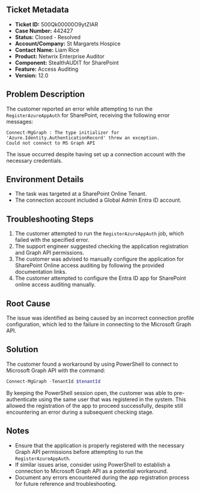 ## Ticket Metadata
- **Ticket ID:** 500Qk00000O9ytZIAR
- **Case Number:** 442427
- **Status:** Closed - Resolved
- **Account/Company:** St Margarets Hospice
- **Contact Name:** Liam Rice
- **Product:** Netwrix Enterprise Auditor
- **Component:** StealthAUDIT for SharePoint
- **Feature:** Access Auditing
- **Version:** 12.0

## Problem Description
The customer reported an error while attempting to run the `RegisterAzureAppAuth` for SharePoint, receiving the following error messages:
```
Connect-MgGraph : The type initializer for 'Azure.Identity.AuthenticationRecord' threw an exception.
Could not connect to MS Graph API
```
The issue occurred despite having set up a connection account with the necessary credentials.

## Environment Details
- The task was targeted at a SharePoint Online Tenant.
- The connection account included a Global Admin Entra ID account.

## Troubleshooting Steps
1. The customer attempted to run the `RegisterAzureAppAuth` job, which failed with the specified error.
2. The support engineer suggested checking the application registration and Graph API permissions.
3. The customer was advised to manually configure the application for SharePoint Online access auditing by following the provided documentation links.
4. The customer attempted to configure the Entra ID app for SharePoint online access auditing manually.

## Root Cause
The issue was identified as being caused by an incorrect connection profile configuration, which led to the failure in connecting to the Microsoft Graph API.

## Solution
The customer found a workaround by using PowerShell to connect to Microsoft Graph API with the command:
```powershell
Connect-MgGraph -TenantId $tenantId
```
By keeping the PowerShell session open, the customer was able to pre-authenticate using the same user that was registered in the system. This allowed the registration of the app to proceed successfully, despite still encountering an error during a subsequent checking stage.

## Notes
- Ensure that the application is properly registered with the necessary Graph API permissions before attempting to run the `RegisterAzureAppAuth`.
- If similar issues arise, consider using PowerShell to establish a connection to Microsoft Graph API as a potential workaround.
- Document any errors encountered during the app registration process for future reference and troubleshooting.